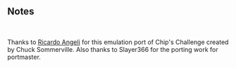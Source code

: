 ## Notes
<br/>

Thanks to [Ricardo Angeli](https://github.com/rangeli/tileworld) for this emulation port of Chip's Challenge created by Chuck Sommerville.  Also thanks to Slayer366 for the porting work for portmaster.
<br/>

